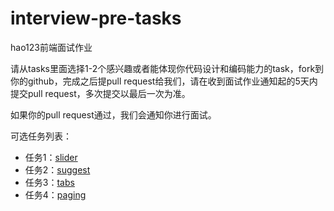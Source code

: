 # interview-pre-tasks

hao123前端面试作业

请从tasks里面选择1-2个感兴趣或者能体现你代码设计和编码能力的task，fork到你的github，完成之后提pull request给我们，请在收到面试作业通知起的5天内提交pull request，多次提交以最后一次为准。

如果你的pull request通过，我们会通知你进行面试。

可选任务列表：
* 任务1：[slider](./task1-slider)
* 任务2：[suggest](./task1-suggest)
* 任务3：[tabs](./task1-tabs)
* 任务4：[paging](./task1-paging)